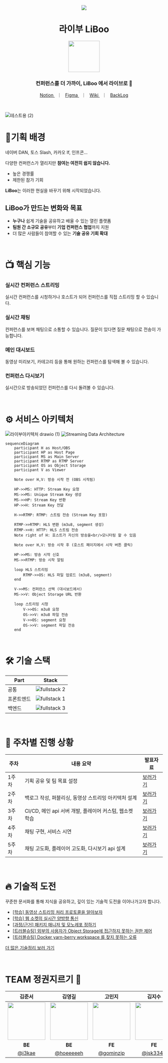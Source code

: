 <div align="center">
  <img src="https://github.com/user-attachments/assets/cd7e8ab6-4d94-465d-8817-6ecd18f61125" />
  <br/>
  <h1> 라이부 LiBoo </h1>
    <a href="https://liboo.kr" target="_blank">
    <img src="https://github.com/user-attachments/assets/ad322787-ad07-4405-b526-112c882e66ab" width="100" />
  </a>
  <h3> 컨퍼런스를 더 가까이, LiBoo 에서 라이브로 🚀 </h3>
  <p align=center>
  <a href="https://gominzip.notion.site/TEAM-127673f3719e803faf63c70322560d3b?pvs=4"> Notion </a> &nbsp; ｜ &nbsp; 
  <a href="https://www.figma.com/design/op5Ui6oZ4Zx2D8VUgWOKM0/LiBoo-%F0%9F%9A%80?node-id=1-2&node-type=canvas&t=zcYYT1qCtckcUdcs-0"> Figma </a> &nbsp; ｜ &nbsp;
  <a href="https://github.com/boostcampwm-2024/web22-LiBoo/wiki"> Wiki </a> &nbsp; ｜ &nbsp;
  <a href="https://github.com/orgs/boostcampwm-2024/projects/17"> BackLog </a>
</p>
</div>

<br/>

![테스트용 (2)](https://github.com/user-attachments/assets/17eb5365-41d0-4982-b866-99639084277f)

# 🎯기획 배경

네이버 DAN, 토스 Slash, 카카오 If, 인프콘...

다양한 컨퍼런스가 열리지만 **참여는 여전히 쉽지 않습니다.**

- 높은 경쟁률
- 제한된 참가 기회

**LiBoo**는 이러한 현실을 바꾸기 위해 시작되었습니다.

## **LiBoo가 만드는 변화와 목표**

- **누구나** 쉽게 기술을 공유하고 배울 수 있는 열린 플랫폼
- **팀원 간 소규모 공유**부터 **기업 컨퍼런스 협업**까지 지원
- 더 많은 사람들이 참여할 수 있는 **기술 공유 기회 확대**
<br/>

# 📺 핵심 기능

### 실시간 컨퍼런스 스트리밍

실시간 컨퍼런스를 시청하거나 호스트가 되어 컨퍼런스를 직접 스트리밍 할 수 있습니다.

### 실시간 채팅

컨퍼런스를 보며 채팅으로 소통할 수 있습니다. 질문이 있다면 질문 채팅으로 전송이 가능합니다.

### 메인 대시보드

동영상 미리보기, 카테고리 등을 통해 원하는 컨퍼런스를 탐색해 볼 수 있습니다.

### 컨퍼런스 다시보기

실시간으로 방송되었던 컨퍼런스를 다시 돌려볼 수 있습니다.

<br/>

# ⚙️ 서비스 아키텍처
![라이부아키텍처 drawio (1)](https://github.com/user-attachments/assets/8867cbf9-99b6-4b24-a02b-a35952c5bf0d)
![Streaming Data Architecture](https://github.com/user-attachments/assets/02e854c4-4512-482d-bda2-719b7ceabea6)
```mermaid
sequenceDiagram
    participant H as Host/OBS
    participant HP as Host Page
    participant MS as Main Server
    participant RTMP as RTMP Server
    participant OS as Object Storage
    participant V as Viewer

    Note over H,V: 방송 시작 전 (OBS 시작됨)

    HP->>MS: HTTP: Stream Key 요청
    MS->>MS: Unique Stream Key 생성
    MS->>HP: Stream Key 반환
    HP->>H: Stream Key 전달

    H->>RTMP: RTMP: 스트림 전송 (Stream Key 포함)

    RTMP->>RTMP: HLS 변환 (m3u8, segment 생성)
    RTMP->>H: HTTP: HLS 스트림 전송
    Note right of H: 호스트가 자신의 방송을<br/>모니터링 할 수 있음

    Note over H,V: 방송 시작 후 (호스트 페이지에서 시작 버튼 클릭)

    HP->>MS: 방송 시작 신호
    MS->>RTMP: 방송 시작 알림

    loop HLS 스트리밍
        RTMP->>OS: HLS 파일 업로드 (m3u8, segment)
    end

    V->>MS: 컨퍼런스 선택 (대시보드에서)
    MS->>V: Object Storage URL 반환

    loop 스트리밍 시청
        V->>OS: m3u8 요청
        OS->>V: m3u8 파일 전송
        V->>OS: segment 요청
        OS->>V: segment 파일 전송
    end
```

<br/>

# 🛠️ 기술 스택

| Part       | Stack                                                                                           |
| ---------- | ----------------------------------------------------------------------------------------------- |
| 공통       | ![fullstack 2](https://github.com/user-attachments/assets/1a7f6b03-9d59-4ecc-adc9-39ad17ac67a4) |
| 프론트엔드 | ![fullstack 1](https://github.com/user-attachments/assets/64fdaa86-289d-42f0-80ce-4f01df4bfe75) |
| 백엔드     | ![fullstack 3](https://github.com/user-attachments/assets/8a01cd0b-f324-4c6e-85f6-f75c74239bdb) |

<br/>

# 🏃 주차별 진행 상황

| 주차  | 내용 요약                                                | 발표자료                                                                                          |
| ----- | -------------------------------------------------------- | ------------------------------------------------------------------------------------------------- |
| 1주차 | 기획 공유 및 팀 목표 설정                                | [보러가기](https://gominzip.notion.site/Week1-Web22-LiBoo-56af3bb7b2314f878667bdbbf99e791f?pvs=4) |
| 2주차 | 백로그 작성, 퍼블리싱, 동영상 스트리밍 아키텍처 설계     | [보러가기](https://gominzip.notion.site/Week2-Web22-LiBoo-137673f3719e805baab4e0a9855ed885?pvs=4) |
| 3주차 | CI/CD, 메인 api 서버 개발, 플레이어 커스텀, 웹소켓 학습 | [보러가기](https://gominzip.notion.site/Week3-Web22-LiBoo-a09dcec3adea4b289d22603df59f24be?pvs=4) |
| 4주차 | 채팅 구현, 서비스 시연 | [보러가기](https://gominzip.notion.site/Week4-Web22-LiBoo-13e673f3719e80e2a6b0cf5fe10d603a) |
| 5주차 | 채팅 고도화, 플레이어 고도화, 다시보기 api 설계 | [보러가기](https://gominzip.notion.site/Week5-Web22-LiBoo-14c673f3719e80eeb14fe3f1f668e1fc?pvs=4) |

<br/>

# 🔥 기술적 도전

꾸준한 문서화를 통해 지식을 공유하고, 깊이 있는 기술적 도전을 이어나가고자 합니다.

- [[학습] 동영상 스트리밍 처리 프로토콜을 알아보자](https://gominzip.notion.site/b987e92eb6c84eef9af1301877eb7c91?pvs=4)
- [[학습] 웹 소켓의 실시간 양방향 통신](https://gominzip.notion.site/13b673f3719e8037b430ff7b6af397b7?pvs=4)
- [[과정/근거] 패키지 매니저 및 모노레포 정하기](https://gominzip.notion.site/7677c9cf96464b1d9e9c1d8afd4ab0b6?pvs=4)
- [[트러블슈팅] 외부의 사용자가 Object Storage에 접근하지 못하는 권한 제어](https://gominzip.notion.site/Object-Storage-1cf0c1bde758437ea595c57cf704a029?pvs=4)
- [[트러블슈팅] Docker yarn-berry workspace 를 찾지 못하는 오류](https://gominzip.notion.site/docker-yarn-berry-workspace-eff32ce3f695470a8a2d9ef4d02be1e0?pvs=4)

[더 많은 기술정리 보러 가기](https://gominzip.notion.site/12d673f3719e8098ad94ed6b71b10ac0?pvs=4)

<br/>

# TEAM 정권지르기 👊

|                                     김준서                                     |                                     김영길                                     |                                    고민지                                     |                                    김지수                                    |                                    홍창현                                    |
| :----------------------------------------------------------------------------: | :----------------------------------------------------------------------------: | :---------------------------------------------------------------------------: | :--------------------------------------------------------------------------: | :--------------------------------------------------------------------------: |
| <img src="https://avatars.githubusercontent.com/u/45356754?v=4" width="120" /> | <img src="https://avatars.githubusercontent.com/u/46553489?v=4" width="120" /> | <img src="https://avatars.githubusercontent.com/u/101329724?v=4" width="120"> | <img src="https://avatars.githubusercontent.com/u/85912592?v=4" width="120"> | <img src="https://avatars.githubusercontent.com/u/48922050?v=4" width="120"> |
|                                     **BE**                                     |                                     **BE**                                     |                                    **FE**                                     |                                    **FE**                                    |                                    **FE**                                    |
|                       [@i3kae](https://github.com/i3kae)                       |                    [@hoeeeeeh](https://github.com/hoeeeeeh)                    |                   [@gominzip](https://github.com/gominzip)                    |                    [@jsk3342](https://github.com/jsk3342)                    |                   [@spearStr](https://github.com/spearStr)                   |
